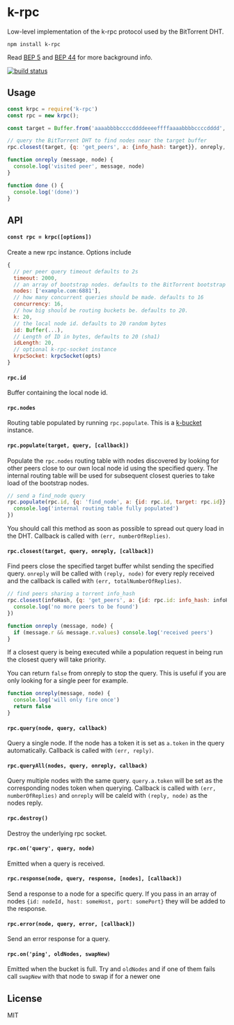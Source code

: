 # k-rpc

Low-level implementation of the k-rpc protocol used by the BitTorrent DHT.

```
npm install k-rpc
```

Read [BEP 5](http://www.bittorrent.org/beps/bep_0005.html) and [BEP 44](http://www.bittorrent.org/beps/bep_0044.html) for more background info.

[![build status](http://img.shields.io/travis/mafintosh/k-rpc.svg?style=flat)](http://travis-ci.org/mafintosh/k-rpc)

## Usage

``` js
const krpc = require('k-rpc')
const rpc = new krpc();

const target = Buffer.from('aaaabbbbccccddddeeeeffffaaaabbbbccccdddd', 'hex');

// query the BitTorrent DHT to find nodes near the target buffer
rpc.closest(target, {q: 'get_peers', a: {info_hash: target}}, onreply, done)

function onreply (message, node) {
  console.log('visited peer', message, node)
}

function done () {
  console.log('(done)')
}
```

## API

#### `const rpc = krpc([options])`

Create a new rpc instance. Options include

``` js
{
  // per peer query timeout defaults to 2s
  timeout: 2000,
  // an array of bootstrap nodes. defaults to the BitTorrent bootstrap nodes
  nodes: ['example.com:6881'],
  // how many concurrent queries should be made. defaults to 16
  concurrency: 16,
  // how big should be routing buckets be. defaults to 20.
  k: 20,
  // the local node id. defaults to 20 random bytes
  id: Buffer(...),
  // Length of ID in bytes, defaults to 20 (sha1)
  idLength: 20,
  // optional k-rpc-socket instance
  krpcSocket: krpcSocket(opts)
}
```

#### `rpc.id`

Buffer containing the local node id.

#### `rpc.nodes`

Routing table populated by running `rpc.populate`. This is a [k-bucket](https://github.com/tristanls/k-bucket) instance.

#### `rpc.populate(target, query, [callback])`

Populate the `rpc.nodes` routing table with nodes discovered by looking for other peers close to our own local node id using the specified query. The internal routing table will be used for subsequent closest queries to take load of the bootstrap nodes.

``` js
// send a find_node query
rpc.populate(rpc.id, {q: 'find_node', a: {id: rpc.id, target: rpc.id}}, () => {
  console.log('internal routing table fully populated')
})
```

You should call this method as soon as possible to spread out query load in the DHT.
Callback is called with `(err, numberOfReplies)`.

#### `rpc.closest(target, query, onreply, [callback])`

Find peers close the specified target buffer whilst sending the specified query. `onreply` will be called with `(reply, node)` for every reply received and the callback is called with `(err, totalNumberOfReplies)`.

``` js
// find peers sharing a torrent info_hash
rpc.closest(infoHash, {q: 'get_peers', a: {id: rpc.id: info_hash: infoHash}}, onreply, () => {
  console.log('no more peers to be found')
})

function onreply (message, node) {
  if (message.r && message.r.values) console.log('received peers')
}
```

If a closest query is being executed while a population request in being run the closest query will take priority.

You can return `false` from onreply to stop the query. This is useful if you are only looking for a single peer for example.

``` js
function onreply(message, node) {
  console.log('will only fire once')
  return false
}
```

#### `rpc.query(node, query, callback)`

Query a single node. If the node has a token it is set as `a.token` in the query automatically.
Callback is called with `(err, reply)`.

#### `rpc.queryAll(nodes, query, onreply, callback)`

Query multiple nodes with the same query. `query.a.token` will be set as the corresponding nodes token when querying.
Callback is called with `(err, numberOfReplies)` and `onreply` will be caleld with `(reply, node)` as the nodes reply.

#### `rpc.destroy()`

Destroy the underlying rpc socket.

#### `rpc.on('query', query, node)`

Emitted when a query is received.

#### `rpc.response(node, query, response, [nodes], [callback])`

Send a response to a node for a specific query. If you pass in an array of nodes `{id: nodeId, host: someHost, port: somePort}` they will be added to the response.

#### `rpc.error(node, query, error, [callback])`

Send an error response for a query.

#### `rpc.on('ping', oldNodes, swapNew)`

Emitted when the bucket is full. Try and `oldNodes` and if one
of them fails call `swapNew` with that node to swap if for a newer one

## License

MIT
